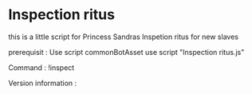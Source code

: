 # Inspection ritus 

this is a little script for Princess Sandras Inspetion ritus for new slaves

prerequisit : 
Use script commonBotAsset
use script "Inspection ritus.js"

Command : 
!inspect


Version information : 



